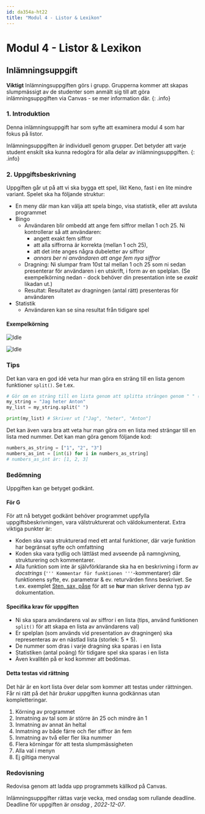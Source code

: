 ```yaml
---
id: da354a-ht22
title: "Modul 4 - Listor & Lexikon"
---
```


# Modul 4 - Listor & Lexikon

## Inlämningsuppgift

**Viktigt** Inlämningsuppgiften görs i grupp. Grupperna kommer att skapas slumpmässigt av de studenter som anmält sig till att göra inlämningsuppgiften via Canvas - se mer information där.
{: .info}

### 1. Introduktion

Denna inlämningsuppgift har som syfte att examinera modul 4 som har fokus på listor.

Inlämningsuppgiften är individuell genom grupper. Det betyder att varje student enskilt ska kunna redogöra för alla delar av inlämningsuppgiften.
{: .info}

### 2. Uppgiftsbeskrivning

Uppgiften går ut på att vi ska bygga ett spel, likt Keno, fast i en lite mindre variant. Spelet ska ha följande struktur:

- En meny där man kan välja att spela bingo, visa statistik, eller att avsluta programmet
- Bingo
    - Användaren blir ombedd att ange fem siffror mellan 1 och 25. Ni kontrollerar så att användaren:
        - angett exakt fem siffror
        - att alla siffrorna är korrekta (mellan 1 och 25),
        - att det inte anges några dubeletter av siffror
        - *annars ber ni användaren att ange fem nya siffror*
    - Dragning: Ni slumpar fram 10st tal mellan 1 och 25 som ni sedan presenterar för användaren i en utskrift, i form av en spelplan. (Se exempelkörning nedan - dock behöver din presentation inte se *exakt* likadan ut.)
    - Resultat: Resultatet av dragningen (antal rätt) presenteras för användaren
- Statistik
    - Användaren kan se sina resultat från tidigare spel

#### Exempelkörning

![Idle](../images/a-idle.png)

![Idle](../images/a-idle2.png)

### Tips

Det kan vara en god idé veta hur man göra en sträng till en lista genom funktioner `split()`. Se t.ex.
```python
# Gör om en sträng till en lista genom att splitta strängen genom " " (ett mellanslag)
my_string = "Jag heter Anton"
my_list = my_string.split(" ")

print(my_list) # Skriver ut ["Jag", "heter", "Anton"]
```

Det kan även vara bra att veta hur man göra om en lista med strängar till en lista med nummer. Det kan man göra genom följande kod:
```python
numbers_as_string = ["1", "2", "3"]
numbers_as_int = [int(i) for i in numbers_as_string]
# numbers_as_int är: [1, 2, 3]
```

### Bedömning

Uppgiften kan ge betyget godkänt.

#### För G

För att nå betyget godkänt behöver programmet uppfylla uppgiftsbeskrivningen, vara välstrukturerat och väldokumenterat. Extra viktiga punkter är:

- Koden ska vara strukturerad med ett antal funktioner, där varje funktion har begränsat syfte och omfattning
- Koden ska vara tydlig och lättläst med avseende på namngivning, strukturering och kommentarer.
- Alla funktion som inte är självförklarande ska ha en beskrivning i form av _docstrings_ (`''' Kommentar för funktionen '''`-kommentarer) där funktionens syfte, ev. parametrar & ev. returvärden finns beskrivet. Se t.ex. exemplet [Sten, sax, påse](http://localhost:4000/resurser/da354a/3-iteration-och-selektion/lecture-2/#sten-sax-p%C3%A5se-eller-gr%C3%A4vskopa) för att se **hur** man skriver denna typ av dokumentation.

#### Specifika krav för uppgiften

- Ni ska spara användarens val av siffror i en lista (tips, använd funktionen `split()` för att skapa en lista av användarens val)
- Er spelplan (som används vid presentation av dragningen) ska representeras av en nästlad lista (storlek: 5 * 5).
- De nummer som dras i varje dragning ska sparas i en lista
- Statistiken (antal poäng) för tidigare spel ska sparas i en lista
- Även kvalitén på er kod kommer att bedömas.

#### Detta testas vid rättning

Det här är en kort lista över delar som kommer att testas under rättningen. Får ni rätt på det här *brukar* uppgiften kunna godkännas utan kompletteringar.

1. Körning av programmet
2. Inmatning av tal som är större än 25 och mindre än 1
3. Inmatning av annat än heltal
4. Inmatning av både färre och fler siffror än fem
5. Inmatning av två eller fler lika nummer
6. Flera körningar för att testa slumpmässigheten
7. Alla val i menyn
8. Ej giltiga menyval

### Redovisning

Redovisa genom att ladda upp programmets källkod på Canvas.

Inlämningsuppgifter rättas varje vecka, med onsdag som rullande deadline. Deadline för uppgiften är _onsdag , 2022-12-07_.
